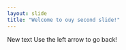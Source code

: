 ```yaml
---
layout: slide
title: "Welcome to ouy second slide!"
---
```

New text
Use the left arrow to go back!

